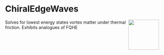 # ChiralEdgeWaves

<img align="right" src="./edgewaves_emerge_all.png" width="100" height="100">

Solves for lowest energy states vortex matter under thermal friction. Exhibits analogues of FQHE
